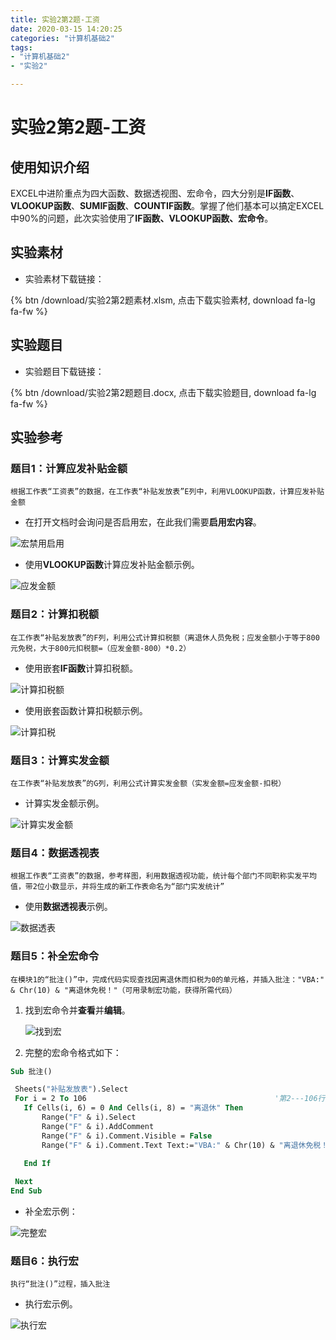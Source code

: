 ```yaml
---
title: 实验2第2题-工资
date: 2020-03-15 14:20:25
categories: "计算机基础2"
tags:
- "计算机基础2"
- "实验2"

---
```


# 实验2第2题-工资

## 使用知识介绍

EXCEL中进阶重点为四大函数、数据透视图、宏命令，四大分别是**IF函数**、**VLOOKUP函数**、**SUMIF函数**、**COUNTIF函数**。掌握了他们基本可以搞定EXCEL中90%的问题，此次实验使用了**IF函数、VLOOKUP函数、宏命令**。

## 实验素材

- 实验素材下载链接：

{% btn  /download/实验2第2题素材.xlsm, 点击下载实验素材, download fa-lg fa-fw %} 

## 实验题目

- 实验题目下载链接：

{% btn /download/实验2第2题题目.docx, 点击下载实验题目, download fa-lg fa-fw %} 

## 实验参考

### 题目1：计算应发补贴金额

`根据工作表“工资表”的数据，在工作表“补贴发放表”E列中，利用VLOOKUP函数，计算应发补贴金额`

- 在打开文档时会询问是否启用宏，在此我们需要**启用宏内容**。

![宏禁用启用](实验2第2题-工资/打开文档启用宏内容.png)

- 使用**VLOOKUP函数**计算应发补贴金额示例。

![应发金额](实验2第2题-工资/应发补贴金额.gif)

### 题目2：计算扣税额

`在工作表“补贴发放表”的F列，利用公式计算扣税额（离退休人员免税；应发金额小于等于800元免税，大于800元扣税额=（应发金额-800）*0.2）`

- 使用嵌套**IF函数**计算扣税额。

![计算扣税额](实验2第2题-工资/计算税收.png)

- 使用嵌套函数计算扣税额示例。

![计算扣税](实验2第2题-工资/扣税额.gif)

### 题目3：计算实发金额

`在工作表“补贴发放表”的G列，利用公式计算实发金额（实发金额=应发金额-扣税）`

- 计算实发金额示例。

![计算实发金额](实验2第2题-工资/实发金额.gif)

### 题目4：数据透视表

`根据工作表“工资表”的数据，参考样图，利用数据透视功能，统计每个部门不同职称实发平均值，带2位小数显示，并将生成的新工作表命名为“部门实发统计”`

- 使用**数据透视表**示例。

![数据透表](实验2第2题-工资/数据透视图.gif)

### 题目5：补全宏命令

`在模块1的“批注()”中，完成代码实现查找因离退休而扣税为0的单元格，并插入批注："VBA:" & Chr(10) & "离退休免税！"（可用录制宏功能，获得所需代码）`

1. 找到宏命令并**查看**并**编辑**。

   ![找到宏](实验2第2题-工资/找到宏命令.png)

3. 完整的宏命令格式如下：

```vb
Sub 批注()

 Sheets("补贴发放表").Select
 For i = 2 To 106                                          '第2---106行为有效记录
   If Cells(i, 6) = 0 And Cells(i, 8) = "离退休" Then
       Range("F" & i).Select
       Range("F" & i).AddComment
       Range("F" & i).Comment.Visible = False
       Range("F" & i).Comment.Text Text:="VBA:" & Chr(10) & "离退休免税！"  '此处加代码

   End If
 
 Next
End Sub

```

- 补全宏示例：

![完整宏](实验2第2题-工资/添加宏.gif)

### 题目6：执行宏

`执行“批注()”过程，插入批注`

- 执行宏示例。

![执行宏](实验2第2题-工资/使用宏.gif)

